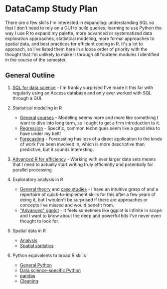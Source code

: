 # DataCamp Study Plan
There are a few skills I'm interested in expanding: understanding SQL so that I don't need to rely on a GUI to build queries, learning to use Python the way I use R to expand my palette, more advanced or systematized data exploration approaches, statistical modeling, more formal approaches to spatial data, and best practices for efficient coding in R. It's a lot to approach, so I've listed them here in a loose order of priority with the thought that I'm unlikely to make it through all fourteen modules I identified in the course of the semester.
## General Outline
1) [SQL for data science](https://www.datacamp.com/courses/intro-to-sql-for-data-science) - I'm frankly surprised I've made it this far with regularly using an Access database and only ever worked with SQL through a GUI.

2) Statistical modeling in R
    * [General](https://www.datacamp.com/courses/statistical-modeling-in-r-part-1) [courses](https://www.datacamp.com/courses/statistical-modeling-in-r-part-2) - Modeling seems more and more like something I want to dive into long term, so I ought to get a firm introduction to it.
    * [Regression](https://www.datacamp.com/courses/correlation-and-regression) - Specific, common techniques seem like a good idea to have under my belt!
    * [Forecasting](https://www.datacamp.com/courses/forecasting-using-r) - Forecasting has less of a direct application to the kinds of work I've been involved in, which is more descriptive than predictive, but it sounds interesting.
    
3) [Advanced R for efficiency](https://www.datacamp.com/courses/writing-efficient-r-code) - Working with ever larger data sets means that I need to actually start writing truly efficiently and potentially for parallel processing.

4) Exploratory analysis in R
    * [General theory](https://www.datacamp.com/courses/exploratory-data-analysis) and [case studies](https://www.datacamp.com/courses/exploratory-data-analysis-in-r-case-study) - I have an intuitive grasp of and a repertoire of quick-to-implement skills for this after a few years of doing it, but I wouldn't be surprised if there are approaches or concepts I've missed and would benefit from.
    * ["Advanced" ggplot](https://www.datacamp.com/courses/data-visualization-with-ggplot2-part-3) - It feels sometimes like ggplot is infinite in scope and I want to know about the deep and powerful bits I've never even thought to look for.
    
5) Spatial data in R
    * [Analysis](https://www.datacamp.com/courses/working-with-geospatial-data-in-r)
    * [Spatial statistics](https://www.datacamp.com/courses/spatial-statistics-in-r)
    
6) Python equivalents to broad R skills
    * [General Python](https://www.datacamp.com/courses/intermediate-python-for-data-science)
    * [Data science-specific Python](https://www.datacamp.com/courses/python-data-science-toolbox-part-2)
    * [pandas](https://www.datacamp.com/courses/pandas-foundations)
    * [Cleaning](https://www.datacamp.com/courses/cleaning-data-in-python)